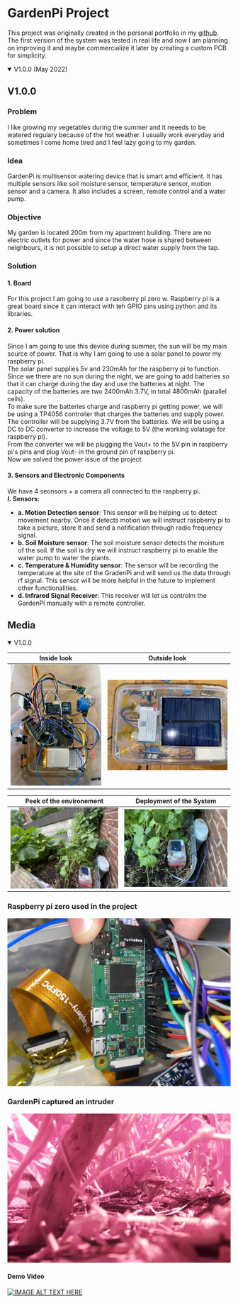 # GardenPi Project
This project was originally created in the personal portfolio in my [github](https://github.com/Samimnif/Portfolio-Personal-Projects/tree/main/GardenPi%20Project). The first version of the system was tested in real life and now I am planning on improving it and maybe commercialize it later by creating a custom PCB for simplicity.
<details open>
<summary>V1.0.0 (May 2022)</summary>

## V1.0.0
### Problem
I like growing my vegetables during the summer and it neeeds to be watered regulary because of the hot weather. I usually work everyday and sometimes I come home tired and I feel lazy going to my garden.
### Idea
GardenPi is multisensor watering device that is smart amd efficient. It has multiple sensors like soil moisture sensor, temperature sensor, motion sensor and a camera. It also includes a screen, remote control and a water pump.
### Objective
My garden is located 200m from my apartment building. There are no electric outlets for power and since the water hose is shared between neighbours, it is not possible to setup a direct water supply from the tap.
### Solution
#### 1. Board
For this project I am going to use a rasoberry pi zero w. Raspberry pi is a great board since it can interact with teh GPIO pins using python and its libraries.
#### 2. Power solution
Since I am going to use this device during summer, the sun will be my main source of power. That is why I am going to use a solar panel to power my raspberry pi.<br>
The solar panel supplies 5v and 230mAh for the raspberry pi to function. Since we there are no sun during the night, we are going to add batteries so that it can charge during the day and use the batteries at night. The capacity of the batteries are two 2400mAh 3.7V, in total 4800mAh (parallel cells).<br>
To make sure the batteries charge and raspberry pi getting power, we will be using a TP4056 controller that charges the batteries and supply power.<br>
The controller will be supplying 3.7V from the batteries. We will be using a DC to DC converter to increase the voltage to 5V (the working volatage for raspberry pi).<br>
From the converter we will be plugging the Vout+ to the 5V pin in raspberry pi's pins and plug Vout- in the ground pin of raspberry pi.<br>
Now we solved the power issue of the project.<br>
#### 3. Sensors and Electronic Components
We have 4 seonsors + a camera all connected to the raspberry pi.<br>
**_I._ Sensors:**
   - **a. Motion Detection sensor**:
This sensor will be helping us to detect movement nearby. Once it detects motion we will instruct raspberry pi to take a picture, store it and send a notification through radio frequency signal.
   - **b. Soil Moisture sensor**:
The soil moisture sensor detects the moisture of the soil. If the soil is dry we will instruct raspberry pi to enable the water pump to water the plants.
   - **c. Temperature & Humidity sensor**:
The sensor will be recording the temperature at the site of the GradenPi and will send us the data through rf signal. This sensor will be more helpful in the future to implement other functionalities.
   - **d. Infrared Signal Receiver**:
This receiver will let us controlm the GardenPi manually with a remote controller.
</details>

## Media
<details open>
<summary>V1.0.0</summary>

Inside look        |  Outside look 
:-------------------------:|:-------------------------:
![img1](/readme_imgs/IMG_9548.JPG)  |  ![img2](/readme_imgs/IMG_0612.HEIC) 

Peek of the environement            |  Deployment of the System
:-------------------------:|:-------------------------:
![img3](/readme_imgs/IMG_0694.HEIC)  |  ![img4](/readme_imgs/IMG_0663.HEIC)

### Raspberry pi zero used in the project
![img2](/readme_imgs/IMG_9692.HEIC)
### GardenPi captured an intruder
![gardenpi_capture_bird](/readme_imgs/532854C344714161B27167E3697A7BC8.jpg)
#### Demo Video
[![IMAGE ALT TEXT HERE](https://img.youtube.com/vi/5kaHHkN35Xc/0.jpg)](https://youtu.be/5kaHHkN35Xc)
</details>
